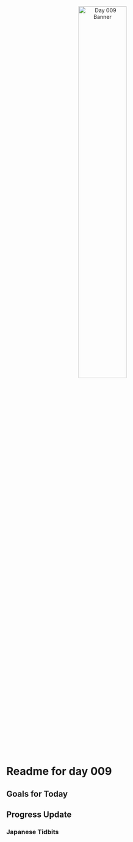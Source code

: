 <div align="center">
 <img src="../Images/image_009.jpg" alt="Day 009 Banner" width="50%">
</div>

# Readme for day 009

## Goals for Today

## Progress Update

### Japanese Tidbits

